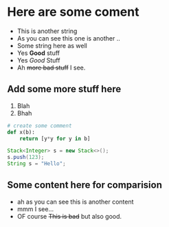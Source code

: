 <!-- | {"id": "", "tags": [], "stats": {"repetitions": 2, "interval": 6, "easiness": 2.6, "next_session": 1592344100, "last_session": 1591825700, "past_quality": "54", "actual_repetitions": 2}} | -->
<!-- [[FRONT]] -->
# Here are some coment
* This is another string
* As you can see this one is another ..
* Some string here as well
* Yes **Good** stuff
* Yes *Good* Stuff
* Ah ~~more bad stuff~~ I see.


## Add some more stuff here
1. Blah
2. Bhah

```python
# create some comment
def x(b):
	return [y*y for y in b]
```

```java
Stack<Integer> s = new Stack<>();
s.push(123);
String s = "Hello";
```
<!-- [[BACK]] -->
## Some content here for comparision
* ah as you can see this is another content
* mmm I see...
* OF course ~~This is bad~~ but also good.


